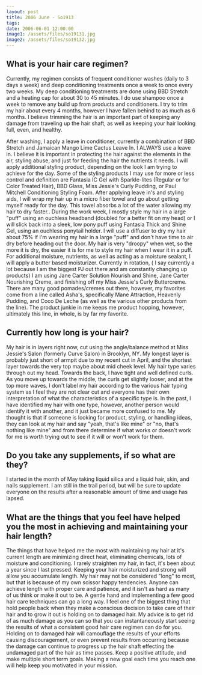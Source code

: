 ```yaml
---
layout: post
title: 2006 June - So1913
tags:
date: 2006-06-01 12:00:00
image1: /assets/files/so19131.jpg
image2: /assets/files/so19132.jpg
---
```

## What is your hair care regimen?

Currently, my regimen consists of frequent conditioner washes (daily to 3 days a week) and deep conditioning treatments once a week to once every two weeks. My deep conditioning treatments are done using BBD Stretch and a heating cap for about 30 to 45 minutes. I do use shampoo once a week to remove any build up from products and conditioners. I try to trim my hair about every 4 months, however I have fallen behind to as much as 6 months. I believe trimming the hair is an important part of keeping any damage from traveling up the hair shaft, as well as keeping your hair looking full, even, and healthy.

After washing, I apply a leave in conditioner, currently a combination of BBD Stretch and Jamaican Mango Lime Cactus Leave In. I ALWAYS use a leave in. I believe it is important in protecting the hair against the elements in the air, styling abuse, and just for feeding the hair the nutrients it needs. I will apply additional styling product, depending on the look I am trying to achieve for the day. Some of the styling products I may use for more or less control and definition are Fantasia IC Gel with Sparkle-lites (Regular or for Color Treated Hair), BBD Glass, Miss Jessie's Curly Pudding, or Paul Mitchell Conditioning Styling Foam. After applying leave in's and styling aids, I will wrap my hair up in a micro fiber towel and go about getting myself ready for the day. This towel absorbs a lot of the water allowing my hair to dry faster.. During the work week, I mostly style my hair in a large "puff" using an ouchless headband (doubled for a better fit on my head) or I will slick back into a sleek, low pony puff using Fantasia Thick and Shine Gel, using an ouchless ponytail holder. I will use a diffuser to dry my hair about 75% if I'm wearing my hair in a large "puff" and don't have time to air dry before heading out the door. My hair is very "droopy" when wet, so the more it is dry, the easier it is for me to style my hair when I wear it in a puff. For additional moisture, nutrients, as well as acting as a moisture sealant, I will apply a butter based moisturizer. Currently in rotation, ( I say currently a lot because I am the biggest PJ out there and am constantly changing up products) I am using Jane Carter Solution Nourish and Shine, Jane Carter Nourishing Creme, and finishing off my Miss Jessie's Curly Buttercreme. There are many good pomades/cremes out there, however, my favorites come from a line called Asha's, specifically Mane Attraction, Heavenly Pudding, and Coco De Leche (as well as the various other products from the line). The product junkie in me keeps me product hopping, however, ultimately this line, in whole, is by far my favorite.

## Currently how long is your hair?

My hair is in layers right now, cut using the angle/balance method at Miss Jessie's Salon (formerly Curve Salon) in Brooklyn, NY. My longest layer is probably just short of armpit due to my recent cut in April, and the shortest layer towards the very top maybe about mid cheek level. My hair type varies through out my head. Towards the back, I have tight and well defined curls. As you move up towards the middle, the curls get slightly looser, and at the top more waves. I don't label my hair according to the various hair typing system as I feel they are not clear cut and everyone has their own interpretation of what the characteristics of a specific type is. In the past, I have identified my hair with one type, however, another person would identify it with another, and it just became more confused to me. My thought is that if someone is looking for product, styling, or handling ideas, they can look at my hair and say "yeah, that's like mine" or "no, that's nothing like mine" and from there determine if what works or doesn't work for me is worth trying out to see if it will or won't work for them.

## Do you take any supplements, if so what are they?

I started in the month of May taking liquid silica and a liquid hair, skin, and nails supplement. I am still in the trail period, but will be sure to update everyone on the results after a reasonable amount of time and usage has lapsed.

## What are the things that you feel have helped you the most in achieving and maintaining your hair length?

The things that have helped me the most with maintaining my hair at it's current length are minimizing direct heat, eliminating chemicals, lots of moisture and conditioning. I rarely straighten my hair, in fact, it's been about a year since I last pressed. Keeping your hair moisturized and strong will allow you accumulate length. My hair may not be considered "long" to most, but that is because of my own scissor happy tendencies. Anyone can achieve length with proper care and patience, and it isn't as hard as many of us think or make it out to be. A gentle hand and implementing a few good hair care techniques can go a long way. I feel one of the biggest thing that hold people back when they make a conscious decision to take care of their hair and to grow it out is holding on to damaged hair. My advice is to get rid of as much damage as you can so that you can instantaneously start seeing the results of what a consistent good hair care regimen can do for you. Holding on to damaged hair will camouflage the results of your efforts causing discouragement, or even prevent results from occurring because the damage can continue to progress up the hair shaft effecting the undamaged part of the hair as time passes. Keep a positive attitude, and make multiple short term goals. Making a new goal each time you reach one will help keep you motivated in your mission.